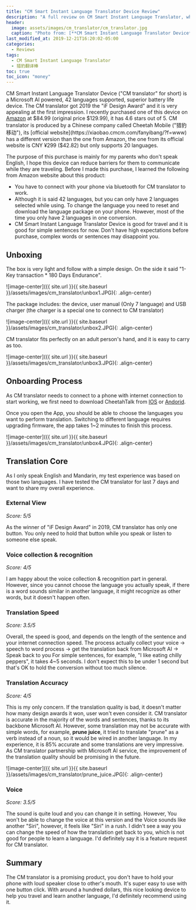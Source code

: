 ```yaml
---
title: "CM Smart Instant Language Translator Device Review"
description: "A full review on CM Smart Instant Language Translator, what's the translation quality on CM Smart Instant Language Translator"
header:
  image: assets/images/cm_translator/cm_translator.jpg
  caption: "Photo from: [**CM Smart Instant Language Translator Device**](https://www.amazon.com/gp/product/B07VH2BLDM/)"
last_modified_at: 2019-12-21T16:20:02-05:00
categories:
  - Reviews
tags:
  - CM Smart Instant Language Translator
  - 猎豹翻译棒
toc: true
toc_icon: "money"
---
```

 
CM Smart Instant Language Translator Device ("CM translator" for short) is a Microsoft AI powered, 42 languages supported, superior battery life device. The CM translator got 2019 the "iF Design Award" and it is very appealing at the first impression. I recently purchased one of this device on [Amazon](https://www.amazon.com/gp/product/B07VH2BLDM/) at $84.99 (original price $129.99), it has 4.6 stars out of 5. CM translator is produced by a Chinese company called Cheetah Mobile ("猎豹移动"), its [official website](https://xiaobao.cmcm.com/fanyibang/?f=www) has a different version than the one from Amazon, the one from its official website is CNY ¥299 ($42.82) but only supports 20 languages.
 
The purpose of this purchase is mainly for my parents who don't speak English, I hope this device can reduce barriers for them to communicate while they are traveling. Before I made this purchase, I learned the following from Amazon website about this product: 
- You have to connect with your phone via bluetooth for CM translator to work.
- Although it is said 42 languages, but you can only have 2 languages selected while using. To change the language you need to reset and download the language package on your phone. However, most of the time you only have 2 languages in one conversion.
- CM Smart Instant Language Translator Device is good for travel and it is good for simple sentences for now. Don't have high expectations before purchase, complex words or sentences may disappoint you.
 
## Unboxing
The box is very light and follow with a simple design. On the side it said "1-Key transaction * 180 Days Endurance". 
 
![image-center]({{ site.url }}{{ site.baseurl }}/assets/images/cm_translator/unbox1.JPG){: .align-center}
 
The package includes: the device, user manual (Only 7 language) and USB charger (the charger is a special one to connect to CM translator)
 
![image-center]({{ site.url }}{{ site.baseurl }}/assets/images/cm_translator/unbox2.JPG){: .align-center}
 
CM translator fits perfectly on an adult person's hand, and it is easy to carry as too.
 
![image-center]({{ site.url }}{{ site.baseurl }}/assets/images/cm_translator/unbox3.JPG){: .align-center}
 
## Onboarding Process
As CM translator needs to connect to a phone with internet connection to start working, we first need to download CheetahTalk from [IOS](https://apps.apple.com/us/app/cheetahtalk/id1455328572) or [Andorid](https://play.google.com/store/apps/details?id=com.zhytek.itranslator&hl=en_US).
 
Once you open the App, you should be able to choose the languages you want to perform translation. Switching to different language requires upgrading firmware, the app takes 1~2 minutes to finish this process.
 
![image-center]({{ site.url }}{{ site.baseurl }}/assets/images/cm_translator/unbox4.JPG){: .align-center}
 
## Translation Core
As I only speak English and Mandarin, my test experience was based on those two languages. I have tested the CM translator for last 7 days and want to share my overall experience.
 
### External View
*Score: 5/5*

As the winner of "iF Design Award" in 2019, CM translator has only one button. You only need to hold that button while you speak or listen to someone else speak. 
 
### Voice collection & recognition
*Score: 4/5*

I am happy about the voice collection & recognition part in general. However, since you cannot choose the language you actually speak, if there is a word sounds similar in another language, it might recognize as other words, but it doesn't happen often.
 
### Translation Speed
*Score: 3.5/5*

Overall, the speed is good, and depends on the length of the sentence and your internet connection speed. The process actually collect your voice -> speech to word process -> get the translation back from Microsoft AI -> Speak back to you
For simple sentences, for example, "I like eating chilly peppers", it takes 4~5 seconds. I don't expect this to be under 1 second but that's OK to hold the conversion without too much silence.
 
### Translation Accuracy
*Score: 4/5* 

This is my only concern. If the translation quality is bad, it doesn't matter how many design awards it won, user won't even consider it. CM translator is accurate in the majority of the words and sentences, thanks to its backbone Microsoft AI. However, some translation may not be accurate with simple words, for example, **prune juice**, it tried to translate "prune" as a verb instead of a noun, so it would be wired in another language. In my experience, it is 85% accurate and some translations are very impressive. As CM translator partnership with Microsoft AI service, the improvement of the translation quality should be promising in the future.
 
![image-center]({{ site.url }}{{ site.baseurl }}/assets/images/cm_translator/prune_juice.JPG){: .align-center}
 
### Voice
*Score: 3.5/5* 

The sound is quite loud and you can change it in setting. However, You won't be able to change the voice at this version and the Voice sounds like another "Siri", however, it feels like "Siri" in a rush. I didn't see a way you can change the speed of how the translation get back to you, which is not good for people to learn a language. I'd definitely say it is a feature request for CM translator.
 
## Summary
The CM translator is a promising product, you don't have to hold your phone with loud speaker close to other's mouth. It's super easy to use with one button click. With around a hundred dollars, this nice looking device to help you travel and learn another language, I'd definitely recommend using it.

